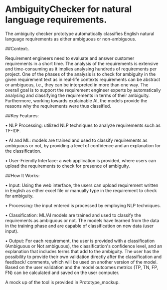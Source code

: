 # AmbiguityChecker for natural language requirements. 
The ambiguity checker prototype automatically classifies English natural language requirements as either ambiguous or non-ambiguous.

##Context:.

Requirement engineers need to evaluate and answer customer requirements in a short time. The analysis of the requirements is extensive and time-consuming as it implies analysing hundreds of requirements per project. One of the phases of the analysis is to check for ambiguity in the given requirement text as in real-life contexts requirements can be abstract or ambiguous, i.e., they can be interpreted in more than one way.  The overall goal is to support the requirement engineer experts by automatically analysing and classifying the requirements in terms of their ambiguity. Furthermore, working towards explainable AI, the models provide the reasons why the requirements were thus classified. 

##Key Features:

•	NLP Processing: utilized NLP techniques to analyze requirements such as TF-IDF.

•	AI and ML: models are trained and used to classify requirements as ambiguous or not, by providing a level of confidence and an explanation for the classification.

•	User-Friendly Interface: a web application is provided, where users can upload the requirements to check for presence of ambiguity. 

##How It Works:

•	Input: Using the web interface, the users can upload requirement written in English as either excel file or manually type in the requirement to check for ambiguity.

•	Processing: the input entered is processed by employing NLP techniques.

•	Classification: ML/AI models are trained and used to classify the requirements as ambiguous or not. The models have learned from the data in the training phase and are capable of classification on new data (user input).

•	Output: For each requirement, the user is provided with a classification (Ambiguous or Not ambiguous), the classification's confidence level, and an explanation that includes terms that add to the ambiguity. The user has the possibility to provide their own validation directly after the classification and feedback/ comments, which will be used on another version of the model. Based on the user validation and the model outcomes metrics (TP, TN, FP, FN) can be calculated and saved on the user computer.


A mock up of the tool is provided in Prototype_mockup.
